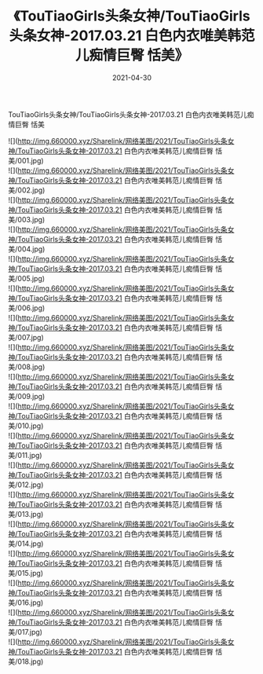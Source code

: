 ﻿---
layout: post
title:  《TouTiaoGirls头条女神/TouTiaoGirls头条女神-2017.03.21 白色内衣唯美韩范儿痴情巨臀 恬美》
date:   2021-04-30
img: http://img.660000.xyz/Sharelink/网络美图/2021/TouTiaoGirls头条女神/TouTiaoGirls头条女神-2017.03.21 白色内衣唯美韩范儿痴情巨臀 恬美/000.jpg
categories: [美女, 清纯, 唯美]
---

TouTiaoGirls头条女神/TouTiaoGirls头条女神-2017.03.21 白色内衣唯美韩范儿痴情巨臀 恬美

 ![](http://img.660000.xyz/Sharelink/网络美图/2021/TouTiaoGirls头条女神/TouTiaoGirls头条女神-2017.03.21 白色内衣唯美韩范儿痴情巨臀 恬美/001.jpg) <br>![](http://img.660000.xyz/Sharelink/网络美图/2021/TouTiaoGirls头条女神/TouTiaoGirls头条女神-2017.03.21 白色内衣唯美韩范儿痴情巨臀 恬美/002.jpg) <br>![](http://img.660000.xyz/Sharelink/网络美图/2021/TouTiaoGirls头条女神/TouTiaoGirls头条女神-2017.03.21 白色内衣唯美韩范儿痴情巨臀 恬美/003.jpg) <br>![](http://img.660000.xyz/Sharelink/网络美图/2021/TouTiaoGirls头条女神/TouTiaoGirls头条女神-2017.03.21 白色内衣唯美韩范儿痴情巨臀 恬美/004.jpg) <br>![](http://img.660000.xyz/Sharelink/网络美图/2021/TouTiaoGirls头条女神/TouTiaoGirls头条女神-2017.03.21 白色内衣唯美韩范儿痴情巨臀 恬美/005.jpg) <br>![](http://img.660000.xyz/Sharelink/网络美图/2021/TouTiaoGirls头条女神/TouTiaoGirls头条女神-2017.03.21 白色内衣唯美韩范儿痴情巨臀 恬美/006.jpg) <br>![](http://img.660000.xyz/Sharelink/网络美图/2021/TouTiaoGirls头条女神/TouTiaoGirls头条女神-2017.03.21 白色内衣唯美韩范儿痴情巨臀 恬美/007.jpg) <br>![](http://img.660000.xyz/Sharelink/网络美图/2021/TouTiaoGirls头条女神/TouTiaoGirls头条女神-2017.03.21 白色内衣唯美韩范儿痴情巨臀 恬美/008.jpg) <br>![](http://img.660000.xyz/Sharelink/网络美图/2021/TouTiaoGirls头条女神/TouTiaoGirls头条女神-2017.03.21 白色内衣唯美韩范儿痴情巨臀 恬美/009.jpg) <br>![](http://img.660000.xyz/Sharelink/网络美图/2021/TouTiaoGirls头条女神/TouTiaoGirls头条女神-2017.03.21 白色内衣唯美韩范儿痴情巨臀 恬美/010.jpg) <br>![](http://img.660000.xyz/Sharelink/网络美图/2021/TouTiaoGirls头条女神/TouTiaoGirls头条女神-2017.03.21 白色内衣唯美韩范儿痴情巨臀 恬美/011.jpg) <br>![](http://img.660000.xyz/Sharelink/网络美图/2021/TouTiaoGirls头条女神/TouTiaoGirls头条女神-2017.03.21 白色内衣唯美韩范儿痴情巨臀 恬美/012.jpg) <br>![](http://img.660000.xyz/Sharelink/网络美图/2021/TouTiaoGirls头条女神/TouTiaoGirls头条女神-2017.03.21 白色内衣唯美韩范儿痴情巨臀 恬美/013.jpg) <br>![](http://img.660000.xyz/Sharelink/网络美图/2021/TouTiaoGirls头条女神/TouTiaoGirls头条女神-2017.03.21 白色内衣唯美韩范儿痴情巨臀 恬美/014.jpg) <br>![](http://img.660000.xyz/Sharelink/网络美图/2021/TouTiaoGirls头条女神/TouTiaoGirls头条女神-2017.03.21 白色内衣唯美韩范儿痴情巨臀 恬美/015.jpg) <br>![](http://img.660000.xyz/Sharelink/网络美图/2021/TouTiaoGirls头条女神/TouTiaoGirls头条女神-2017.03.21 白色内衣唯美韩范儿痴情巨臀 恬美/016.jpg) <br>![](http://img.660000.xyz/Sharelink/网络美图/2021/TouTiaoGirls头条女神/TouTiaoGirls头条女神-2017.03.21 白色内衣唯美韩范儿痴情巨臀 恬美/017.jpg) <br>![](http://img.660000.xyz/Sharelink/网络美图/2021/TouTiaoGirls头条女神/TouTiaoGirls头条女神-2017.03.21 白色内衣唯美韩范儿痴情巨臀 恬美/018.jpg) <br>